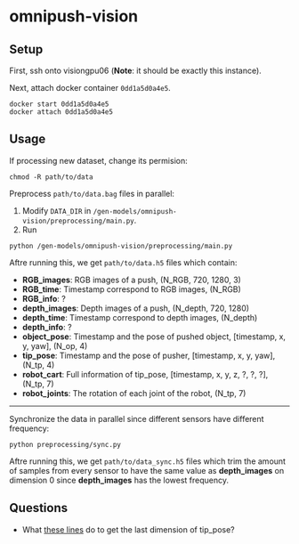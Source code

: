 # omnipush-vision

## Setup

First, ssh onto visiongpu06 (**Note**: it should be exactly this instance).

Next, attach docker container `0dd1a5d0a4e5`.

```
docker start 0dd1a5d0a4e5
docker attach 0dd1a5d0a4e5
```

## Usage
If processing new dataset, change its permision:
```
chmod -R path/to/data
```

Preprocess `path/to/data.bag` files in parallel:

1. Modify `DATA_DIR` in `/gen-models/omnipush-vision/preprocessing/main.py`.
2. Run
```
python /gen-models/omnipush-vision/preprocessing/main.py
```

Aftre running this, we get `path/to/data.h5` files which contain:

- **RGB_images**: RGB images of a push, (N_RGB, 720, 1280, 3)
- **RGB_time**: Timestamp correspond to RGB images, (N_RGB)
- **RGB_info**: ?
- **depth_images**: Depth images of a push, (N_depth, 720, 1280)
- **depth_time**: Timestamp correspond to depth images, (N_depth)
- **depth_info**: ?
- **object_pose**: Timestamp and the pose of pushed object, [timestamp, x, y, yaw], (N_op, 4)
- **tip_pose**: Timestamp and the pose of pusher, [timestamp, x, y, yaw], (N_tp, 4)
- **robot_cart**: Full information of tip_pose, [timestamp, x, y, z, ?, ?, ?], (N_tp, 7)
- **robot_joints**: The rotation of each joint of the robot, (N_tp, 7)

---

Synchronize the data in parallel since different sensors have different frequency:

```
python preprocessing/sync.py
```

Aftre running this, we get `path/to/data_sync.h5` files which trim the amount of samples from every sensor to have the same value as **depth_images** on dimension 0 since **depth_images** has the lowest frequency.


## Questions

- What [these lines](https://github.com/yenchenlin/omnipush-vision/blob/master/preprocessing/parse_bagfile_shapes.py#L119-L121) do to get the last dimension of tip_pose? 
